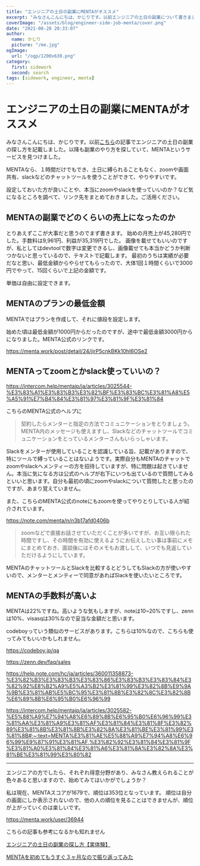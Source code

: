 ```yaml
---
title: "エンジニアの土日の副業にMENTAがオススメ"
excerpt: "みなさんこんにちは、かじりです。以前エンジニアの土日の副業について書きました。今回オススメするMENTAだと、土日に限らず空き時間でも副業することができます。ぜひ始めてみてはいかがでしょうか。"
coverImage: "/assets/blog/engineer-side-job-menta/cover.png"
date: "2021-08-28 20:33:07"
author:
  name: かじり
  picture: "/me.jpg"
ogImage:
  url: "/ogp/1200x630.png"
category:
  first: sidework
  second: search
tags: [sidework, engineer, menta]
---
```


# エンジニアの土日の副業にMENTAがオススメ

みなさんこんにちは、かじりです。以前[こちら](/engineer-side-job-once-a-week)の記事でエンジニアの土日の副業の探し方を記載しました。以降も副業のやり方を探していて、MENTAというサービスを見つけました。

MENTAなら、１時間だけでもでき、土日に縛られることもなく、zoomや画面共有、slackなどのチャットツールを使うことができて、やりやすいです。

設定しておいた方が良いことや、本当にzoomやslackを使っていいのか？など気になるところを調べて、リンク先をまとめておきました。ご活用ください。

## MENTAの副業でどのくらいの売上になったのか

とりあえずここが大事だと思うのでまず書きます。
始めの月売上が45,280円でした。手数料は9,961円、利益が35,319円でした。
画像を載せてもいいのですが、私としてはdevtoolで数字は変更できるし、画像載せても本当かどうか判断つかないと思っているので、テキストで記載します。
最初のうちは実績が必要だなと思い、最低金額からやらせてもらったので、大体1回１時間くらいで3000円でやって、15回くらいで上記の金額です。

単価は自由に設定できます。

## MENTAのプランの最低金額

MENTAではプランを作成して、それに値段を設定します。

始めた頃は最低金額が1000円からだったのですが、途中で最低金額3000円からになりました。MENTA公式のリンクです。

https://menta.work/post/detail/24/jirP5cnkBKk10hI6OSe2

## MENTAってzoomとかslack使っていいの？

https://intercom.help/mentajp/ja/articles/3025544-%E3%83%A1%E3%83%B3%E3%82%BF%E3%83%BC%E3%81%A8%E5%A5%91%E7%B4%84%E3%81%97%E3%81%9F%E3%81%84

こちらのMENTA公式のヘルプに

> 契約したらメンターと指定の方法でコミュニケーションをとりましょう。MENTA内のメッセージも使えますし、Slackなどのチャットツールでコミュニケーションをとっているメンターさんもいらっしゃいます。

Slackをメンターが使用していることを認識している旨、記載がありますので、特にツールで縛っていることはないようです。実際自分もMENTAのチャットでzoomやslackへメンティーの方を招待していますが、特に問題は起きていません。本当に気になる方は公式のヘルプが右下にいつも出ているので質問してみるといいと思います。自分も最初の頃にzoomやslackについて質問したと思ったのですが、あまり覚えていません。

また、こちらのMENTA公式のnoteにもzoomを使ってやりとりしている人が紹介されています。

https://note.com/menta/n/n3b17afd0406b

>zoomなどで直接お話させていただくことが多いですが、お互い限られた時間ですし、その時間を有効に使えるようにお伝えしたい事は事前にメモにまとめておき、面談後にはそのメモもお渡しして、いつでも見返していただけるようにしています。

MENTAのチャットツールとSlackを比較するとどうしてもSlackの方が使いやすいので、メンターとメンティーで同意があればSlackを使いたいところです。

## MENTAの手数料が高いよ

MENTAは22%ですね。高いような気もしますが、noteは10~20%ですし、zennは10%、visasqは30%なので妥当な金額だと思います。

codeboyっていう類似のサービスがあります。こちらは10%なので、こちらも使ってみてもいいかもしれません。

https://codeboy.jp/qa

https://zenn.dev/faq/sales

https://help.note.com/hc/ja/articles/360011358873-%E3%82%B3%E3%83%B3%E3%83%86%E3%83%B3%E3%83%84%E3%82%92%E8%B2%A9%E5%A3%B2%E3%81%99%E3%82%8B%E9%9A%9B%E3%81%AB%E5%BC%95%E3%81%8B%E3%82%8C%E3%82%8B%E6%89%8B%E6%95%B0%E6%96%99

https://intercom.help/mentajp/ja/articles/3025582-%E5%88%A9%E7%94%A8%E6%89%8B%E6%95%B0%E6%96%99%E3%81%AA%E3%81%A9%E3%81%AF%E3%81%84%E3%81%8F%E3%82%89%E3%81%8B%E3%81%8B%E3%82%8A%E3%81%BE%E3%81%99%E3%81%8B#:~:text=MENTA%E3%81%AE%E5%88%A9%E7%94%A8%E6%96%99%E9%87%91%E3%81%AF,%E3%82%92%E3%81%84%E3%81%9F%E3%81%A0%E3%81%84%E3%81%A6%E3%81%8A%E3%82%8A%E3%81%BE%E3%81%99%E3%80%82

---

エンジニアの方でしたら、それぞれ得意分野があり、みなさん教えられることが色々あると思いますので、始めてみてはいかがでしょうか？

私は現在、MENTAスコアが1679で、順位は353位となっています。
順位は自分の画面にしか表示されないので、他の人の順位を見ることはできませんが、順位が上がっていくのは楽しいです。

https://menta.work/user/36944

こちらの記事も参考になるかも知れません

<a is="my-link" href="/engineer-side-job-once-a-week">エンジニアの土日の副業の探し方【実体験】</a>

<a is="my-link" href="/ive-been-doing-menta-for-almost-3-months-now">MENTAを初めてもうすぐ３ヶ月なので振り返ってみた</a>
